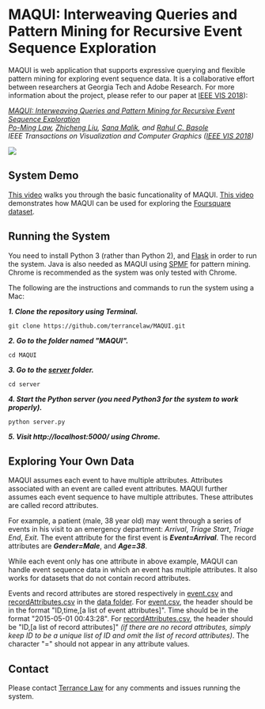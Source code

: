 # MAQUI: Interweaving Queries and Pattern Mining for Recursive Event Sequence Exploration

MAQUI is web application that supports expressive querying and flexible pattern mining for exploring event sequence data. It is a collaborative effort between researchers at Georgia Tech and Adobe Research. For more information about the project, please refer to our paper at [IEEE VIS 2018](http://ieeevis.org/year/2018/welcome)):

*[MAQUI: Interweaving Queries and Pattern Mining for Recursive Event Sequence Exploration](https://terrancelaw.github.io/publications/MAQUI_vast18.pdf)  
[Po-Ming Law](https://terrancelaw.github.io), [Zhicheng Liu](http://www.zcliu.org), [Sana Malik](http://www.sanamalik.com), and [Rahul C. Basole](http://entsci.gatech.edu/basole/)  
IEEE Transactions on Visualization and Computer Graphics ([IEEE VIS 2018](http://ieeevis.org/year/2018/welcome))*

<img src="https://s3.amazonaws.com/github-maqui/new.png"/>

## System Demo

[This video](https://youtu.be/17jqGbyWm2w) walks you through the basic funcationality of MAQUI. [This video](https://youtu.be/UhlBhDrejK0) demonstrates how MAQUI can be used for exploring the [Foursquare dataset](https://sites.google.com/site/yangdingqi/home/foursquare-dataset).

## Running the System

You need to install Python 3 (rather than Python 2), and [Flask](http://flask.pocoo.org) in order to run the system. Java is also needed as MAQUI using [SPMF](http://www.philippe-fournier-viger.com/spmf/index.php?link=license.php) for pattern mining. Chrome is recommended as the system was only tested with Chrome.

The following are the instructions and commands to run the system using a Mac:

***1. Clone the repository using Terminal.***

```
git clone https://github.com/terrancelaw/MAQUI.git
```

***2. Go to the folder named "MAQUI".***

```
cd MAQUI
```

***3. Go to the [server](https://github.com/terrancelaw/MAQUI/tree/master/server) folder.***

```
cd server
```

***4. Start the Python server (you need Python3 for the system to work properly).***

```
python server.py
```

***5. Visit http://localhost:5000/ using Chrome.***

## Exploring Your Own Data

MAQUI assumes each event to have multiple attributes. Attributes associated with an event are called event attributes. MAQUI further assumes each event sequence to have multiple attributes. These attributes are called record attributes.

For example, a patient (male, 38 year old) may went through a series of events in his visit to an emergency department: *Arrival*, *Triage Start*, *Triage End*, *Exit*. The event attribute for the first event is ***Event=Arrival***. The record attributes are ***Gender=Male***, and ***Age=38***. 

While each event only has one attribute in above example, MAQUI can handle event sequence data in which an event has multiple attributes. It also works for datasets that do not contain record attributes.

Events and record attributes are stored respectively in [event.csv](https://github.com/terrancelaw/MAQUI/blob/master/data/events.csv) and [recordAttributes.csv](https://github.com/terrancelaw/MAQUI/blob/master/data/recordAttributes.csv) in the [data folder](https://github.com/terrancelaw/MAQUI/tree/master/data). For [event.csv](https://github.com/terrancelaw/MAQUI/blob/master/data/events.csv), the header should be in the format "ID,time,[a list of event attributes]". Time should be in the format "2015-05-01 00:43:28". For [recordAttributes.csv](https://github.com/terrancelaw/MAQUI/blob/master/data/recordAttributes.csv), the header should be "ID,[a list of record attributes]" *(if there are no record attributes, simply keep ID to be a unique list of ID and omit the list of record attributes)*. The character "=" should not appear in any attribute values.

## Contact

Please contact [Terrance Law](https://terrancelaw.github.io) for any comments and issues running the system.
